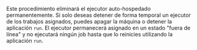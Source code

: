 Este procedimiento eliminará el ejecutor auto-hospedado permanentemente. Si solo deseas detener de forma temporal un ejecutor de los trabajos asignados, puedes apagar la máquina o detener la aplicación `run`. El ejecutor permanecerá asignado en un estado "fuera de línea" y no ejecutará ningún job hasta que lo reinicies utilizando la aplicación `run`.
